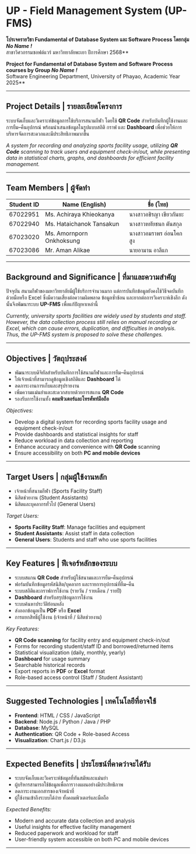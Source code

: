 # UP - Field Management System (UP-FMS)

**โปรเจครายวิชา Fundamental of Database System และ Software Process โดยกลุ่ม _No Name !_**  
สาขาวิศวกรรมซอฟต์แวร์ มหาวิทยาลัยพะเยา ปีการศึกษา 2568\*\*

**Project for Fundamental of Database System and Software Process courses by Group _No Name !_**  
Software Engineering Department, University of Phayao, Academic Year 2025\*\*

---

## Project Details | รายละเอียดโครงการ

ระบบจัดเก็บและวิเคราะห์ข้อมูลการใช้บริการสนามกีฬา โดยใช้ **QR Code** สำหรับบันทึกผู้ใช้งานและการยืม–คืนอุปกรณ์ พร้อมนำเสนอข้อมูลในรูปแบบสถิติ กราฟ และ **Dashboard** เพื่อช่วยให้การบริหารจัดการสะดวกและมีประสิทธิภาพมากขึ้น

_A system for recording and analyzing sports facility usage, utilizing **QR Code** scanning to track users and equipment check-in/out, while presenting data in statistical charts, graphs, and dashboards for efficient facility management._

---

## Team Members | ผู้จัดทำ

| Student ID | Name (English)           | ชื่อ (ไทย)              |
| ---------- | ------------------------ | ----------------------- |
| 67022951   | Ms. Achiraya Khieokanya  | นางสาวอชิรญา เขียวกันยะ |
| 67022940   | Ms. Hataichanok Tansakun | นางสาวหทัยชนก ตันสกุล   |
| 67023020   | Ms. Amornporn Onkhoksung | นางสาวอมราพร อ่อนโคกสูง |
| 67023086   | Mr. Aman Alikae          | นายอามาน อาลีแก         |

---

## Background and Significance | ที่มาและความสำคัญ

ปัจจุบัน สนามกีฬาของมหาวิทยาลัยมีผู้ใช้บริการจำนวนมาก แต่การบันทึกข้อมูลยังคงใช้วิธีจดบันทึกด้วยมือหรือ Excel ซึ่งมีความเสี่ยงต่อความผิดพลาด ข้อมูลซ้ำซ้อน และยากต่อการวิเคราะห์เชิงลึก ดังนั้นจึงพัฒนาระบบ **UP-FMS** เพื่อแก้ปัญหาเหล่านี้

_Currently, university sports facilities are widely used by students and staff. However, the data collection process still relies on manual recording or Excel, which can cause errors, duplication, and difficulties in analysis. Thus, the UP-FMS system is proposed to solve these challenges._

---

## Objectives | วัตถุประสงค์

-   พัฒนาระบบดิจิทัลสำหรับบันทึกการใช้สนามกีฬาและการยืม–คืนอุปกรณ์
-   ให้เจ้าหน้าที่สามารถดูข้อมูลเชิงสถิติและ **Dashboard** ได้
-   ลดภาระงานการเก็บและสรุปรายงาน
-   เพิ่มความแม่นยำและสะดวกสบายด้วยการสแกน **QR Code**
-   รองรับการใช้งานทั้ง **คอมพิวเตอร์และโทรศัพท์มือถือ**

_Objectives:_

-   Develop a digital system for recording sports facility usage and equipment check-in/out
-   Provide dashboards and statistical insights for staff
-   Reduce workload in data collection and reporting
-   Enhance accuracy and convenience with **QR Code** scanning
-   Ensure accessibility on both **PC and mobile devices**

---

## Target Users | กลุ่มผู้ใช้งานหลัก

-   เจ้าหน้าที่สนามกีฬา (Sports Facility Staff)
-   นิสิตช่วยงาน (Student Assistants)
-   นิสิตและบุคลากรทั่วไป (General Users)

_Target Users:_

-   **Sports Facility Staff**: Manage facilities and equipment
-   **Student Assistants**: Assist staff in data collection
-   **General Users**: Students and staff who use sports facilities

---

## Key Features | ฟีเจอร์หลักของระบบ

-   ระบบสแกน **QR Code** สำหรับผู้ใช้สนามและการยืม–คืนอุปกรณ์
-   ฟอร์มบันทึกข้อมูลรหัสนิสิต/บุคลากร และรายการอุปกรณ์ที่ยืม–คืน
-   ระบบสถิติและกราฟการใช้งาน (รายวัน / รายเดือน / รายปี)
-   **Dashboard** สำหรับสรุปข้อมูลการใช้งาน
-   ระบบค้นหาประวัติย้อนหลัง
-   ส่งออกข้อมูลเป็น **PDF** หรือ **Excel**
-   การแยกสิทธิ์ผู้ใช้งาน (เจ้าหน้าที่ / นิสิตช่วยงาน)

_Key Features:_

-   **QR Code scanning** for facility entry and equipment check-in/out
-   Forms for recording student/staff ID and borrowed/returned items
-   Statistical visualization (daily, monthly, yearly)
-   **Dashboard** for usage summary
-   Searchable historical records
-   Export reports in **PDF** or **Excel** format
-   Role-based access control (Staff / Student Assistant)

---

## Suggested Technologies | เทคโนโลยีที่อาจใช้

-   **Frontend**: HTML / CSS / JavaScript
-   **Backend**: Node.js / Python / Java / PHP
-   **Database**: MySQL
-   **Authentication**: QR Code + Role-based Access
-   **Visualization**: Chart.js / D3.js

---

## Expected Benefits | ประโยชน์ที่คาดว่าจะได้รับ

-   ระบบจัดเก็บและวิเคราะห์ข้อมูลที่ทันสมัยและแม่นยำ
-   ผู้บริหารสามารถใช้ข้อมูลเพื่อการวางแผนอย่างมีประสิทธิภาพ
-   ลดภาระงานเอกสารของเจ้าหน้าที่
-   ผู้ใช้งานเข้าถึงระบบได้ง่าย ทั้งคอมพิวเตอร์และมือถือ

_Expected Benefits:_

-   Modern and accurate data collection and analysis
-   Useful insights for effective facility management
-   Reduced paperwork and workload for staff
-   User-friendly system accessible on both PC and mobile devices

---
